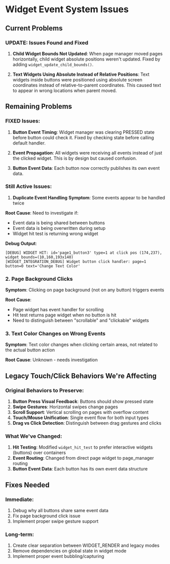 # Widget Event System Issues

## Current Problems

### UPDATE: Issues Found and Fixed

1. **Child Widget Bounds Not Updated**: When page manager moved pages horizontally, child widget absolute positions weren't updated. Fixed by adding `widget_update_child_bounds()`.

2. **Text Widgets Using Absolute Instead of Relative Positions**: Text widgets inside buttons were positioned using absolute screen coordinates instead of relative-to-parent coordinates. This caused text to appear in wrong locations when parent moved.

## Remaining Problems

### FIXED Issues:

1. **Button Event Timing**: Widget manager was clearing PRESSED state before button could check it. Fixed by checking state before calling default handler.

2. **Event Propagation**: All widgets were receiving all events instead of just the clicked widget. This is by design but caused confusion.

3. **Button Event Data**: Each button now correctly publishes its own event data.

### Still Active Issues:

1. **Duplicate Event Handling**
**Symptom**: Some events appear to be handled twice

**Root Cause**: Need to investigate if:
- Event data is being shared between buttons
- Event data is being overwritten during setup
- Widget hit test is returning wrong widget

**Debug Output**:
```
[DEBUG] WIDGET HIT: id='page1_button3' type=1 at click pos (174,237), widget bounds=(10,160,193x140)
[WIDGET_INTEGRATION_DEBUG] Widget button click handler: page=1 button=0 text='Change Text Color'
```

### 2. Page Background Clicks
**Symptom**: Clicking on page background (not on any button) triggers events

**Root Cause**: 
- Page widget has event handler for scrolling
- Hit test returns page widget when no button is hit
- Need to distinguish between "scrollable" and "clickable" widgets

### 3. Text Color Changes on Wrong Events
**Symptom**: Text color changes when clicking certain areas, not related to the actual button action

**Root Cause**: Unknown - needs investigation

## Legacy Touch/Click Behaviors We're Affecting

### Original Behaviors to Preserve:
1. **Button Press Visual Feedback**: Buttons should show pressed state
2. **Swipe Gestures**: Horizontal swipes change pages
3. **Scroll Support**: Vertical scrolling on pages with overflow content
4. **Touch/Mouse Unification**: Single event flow for both input types
5. **Drag vs Click Detection**: Distinguish between drag gestures and clicks

### What We've Changed:
1. **Hit Testing**: Modified `widget_hit_test` to prefer interactive widgets (buttons) over containers
2. **Event Routing**: Changed from direct page widget to page_manager routing
3. **Button Event Data**: Each button has its own event data structure

## Fixes Needed

### Immediate:
1. Debug why all buttons share same event data
2. Fix page background click issue
3. Implement proper swipe gesture support

### Long-term:
1. Create clear separation between WIDGET_RENDER and legacy modes
2. Remove dependencies on global state in widget mode
3. Implement proper event bubbling/capturing